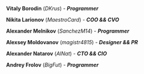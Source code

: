 **Vitaly Borodin** (*DKrus*) - ***Programmer***

**Nikita Larionov** (*MaestroCard*) - ***COO && CVO***

**Alexander Melnikov** (*SanchezM14*) - ***Programmer***

**Alexsey Moldovanov** (*magistr4815*) - ***Designer && PR***

**Alexander Natarov** (*AlNat*) - ***CTO && CIO***

**Andrey Frolov** (*BigFut*) - ***Programmer***
